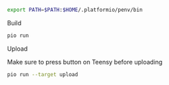 

```bash
export PATH=$PATH:$HOME/.platformio/penv/bin
```

Build
```bash
pio run
```

Upload

Make sure to press button on Teensy before uploading

```bash
pio run --target upload
```
